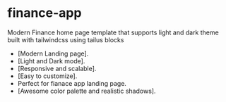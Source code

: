 # finance-app

Modern Finance home page template that supports light and dark theme built with tailwindcss using tailus blocks

- [Modern Landing page].
- [Light and Dark mode].
- [Responsive and scalable].
- [Easy to customize].
- Perfect for fianace app landing page.
- [Awesome color palette and realistic shadows].
